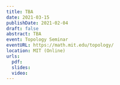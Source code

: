 ```yaml
---
title: TBA
date: 2021-03-15
publishDate: 2021-02-04
draft: false
abstract: TBA
event: Topology Seminar
eventURL: https://math.mit.edu/topology/
location: MIT (Online)
urls:
  pdf:
  slides:
  video:
---
```

